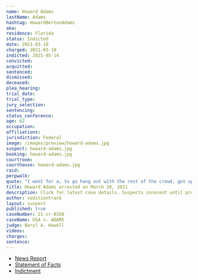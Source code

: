 ```yaml
---
name: Howard Adams
lastName: Adams
hashtag: HowardBertonAdams
aka:
residence: Florida
status: Indicted
date: 2021-03-10
charged: 2021-03-10
indicted: 2021-05-14
convicted:
acquitted:
sentenced:
dismissed:
deceased:
plea_hearing:
trial_date:
trial_type:
jury_selection:
sentencing:
status_conference:
age: 62
occupation:
affiliations:
jurisdiction: Federal
image: /images/preview/howard-adams.jpg
suspect: howard-adams.jpg
booking: howard-adams.jpg
courtroom:
courthouse: howard-adams.jpg
raid:
perpwalk:
quote: "I went for a, to go hang out with the rest of the crowd, got up too close to the front, and wound up just, just getting caught up. I’ll be honest."
title: Howard Adams arrested on March 10, 2021
description: Click for latest case details. Suspects innocent until proven guilty.
author: seditiontrack
layout: suspect
published: true
caseNumber: 21-cr-0358
caseName: USA v. ADAMS
judge: Beryl A. Howell
videos:
charges:
sentence:
---
```

- [News Report](https://www.clickorlando.com/news/local/2021/03/10/another-central-florida-man-arrested-in-capitol-riot/#//)
- [Statement of Facts](https://www.justice.gov/usao-dc/case-multi-defendant/file/1378311/download)
- [Indictment](https://www.justice.gov/usao-dc/case-multi-defendant/file/1456816/download)
